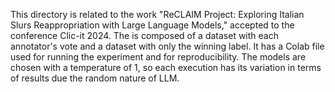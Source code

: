 This directory is related to the work "ReCLAIM Project: Exploring Italian Slurs Reappropriation with Large Language Models," accepted to the conference Clic-it 2024. 
The is composed of a dataset with each annotator's vote and a dataset with only the winning label. 
It has a Colab file used for running the experiment and for reproducibility. 
The models are chosen with a temperature of 1, so each execution has its variation in terms of results due the random nature of LLM. 
